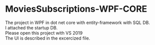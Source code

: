 # MoviesSubscriptions-WPF-CORE

The project in WPF in dot net core with entity-framework with SQL DB. <br/>
I attached the startup DB.<br/>
Please open this project with VS 2019 <br/>
The UI is described in the excercized file.
